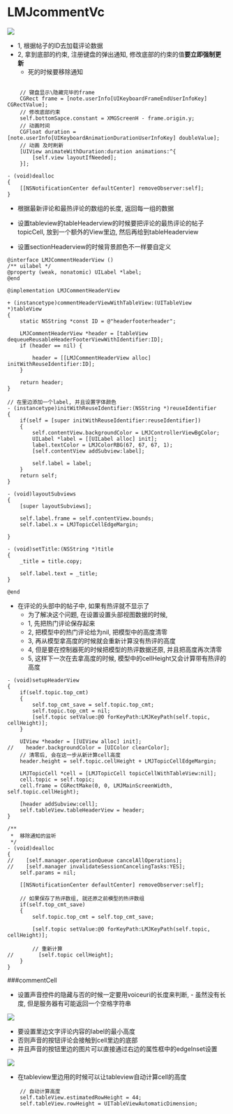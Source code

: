 # LMJcommentVc

![](file:///Users/apple/Desktop/Library/LibrarypPictures/RunNet/0722-0807百思不得姐/Snip20160801_27.png)


- 1, 根据帖子的ID去加载评论数据
- 2, 拿到底部的约束, 注册键盘的弹出通知, 修改底部的约束的值**要立即强制更新**
    - 死的时候要移除通知

```objc

    // 键盘显示\隐藏完毕的frame
    CGRect frame = [note.userInfo[UIKeyboardFrameEndUserInfoKey] CGRectValue];
    // 修改底部约束
    self.bottomSapce.constant = XMGScreenH - frame.origin.y;
    // 动画时间
    CGFloat duration = [note.userInfo[UIKeyboardAnimationDurationUserInfoKey] doubleValue];
    // 动画 及时刷新
    [UIView animateWithDuration:duration animations:^{
        [self.view layoutIfNeeded];
    }];

- (void)dealloc
{
    [[NSNotificationCenter defaultCenter] removeObserver:self];
}
```

- 根据最新评论和最热评论的数组的长度, 返回每一组的数据

- 设置tableview的tableHeaderview的时候要把评论的最热评论的帖子topicCell,
    放到一个额外的View里边, 然后再给到tableHeaderview

- 设置sectionHeaderview的时候背景颜色不一样要自定义

```objc
@interface LMJCommentHeaderView ()
/** uilabel */
@property (weak, nonatomic) UILabel *label;
@end

@implementation LMJCommentHeaderView

+ (instancetype)commentHeaderViewWithTableView:(UITableView *)tableView
{
    static NSString *const ID = @"headerfooterheader";

    LMJCommentHeaderView *header = [tableView dequeueReusableHeaderFooterViewWithIdentifier:ID];
    if (header == nil) {

        header = [[LMJCommentHeaderView alloc] initWithReuseIdentifier:ID];
    }

    return header;
}

// 在里边添加一个label, 并且设置字体颜色
- (instancetype)initWithReuseIdentifier:(NSString *)reuseIdentifier
{
    if(self = [super initWithReuseIdentifier:reuseIdentifier])
    {
        self.contentView.backgroundColor = LMJControllerViewBgColor;
        UILabel *label = [[UILabel alloc] init];
        label.textColor = LMJColorRBG(67, 67, 67, 1);
        [self.contentView addSubview:label];

        self.label = label;
    }
    return self;
}

- (void)layoutSubviews
{
    [super layoutSubviews];

    self.label.frame = self.contentView.bounds;
    self.label.x = LMJTopicCellEdgeMargin;

}

- (void)setTitle:(NSString *)title
{
    _title = title.copy;

    self.label.text = _title;
}

@end

```

- 在评论的头部中的帖子中, 如果有热评就不显示了
    - 为了解决这个问题, 在设置设置头部视图数据的时候,
    - 1, 先把热门评论保存起来
    - 2, 把模型中的热门评论给为nil, 把模型中的高度清零
    - 3, 再从模型拿高度的时候就会重新计算没有热评的高度
    - 4, 但是要在控制器死的时候把模型的热评数据还原, 并且把高度再次清零
    - 5, 这样下一次在去拿高度的时候, 模型中的cellHeight又会计算带有热评的高度

```objc
- (void)setupHeaderView
{
    if(self.topic.top_cmt)
    {
        self.top_cmt_save = self.topic.top_cmt;
        self.topic.top_cmt = nil;
        [self.topic setValue:@0 forKeyPath:LMJKeyPath(self.topic, cellHeight)];
    }

    UIView *header = [[UIView alloc] init];
//    header.backgroundColor = [UIColor clearColor];
    // 清零后, 会在这一步从新计算cell高度
    header.height = self.topic.cellHeight + LMJTopicCellEdgeMargin;

    LMJTopicCell *cell = [LMJTopicCell topicCellWithTableView:nil];
    cell.topic = self.topic;
    cell.frame = CGRectMake(0, 0, LMJMainScreenWidth, self.topic.cellHeight);

    [header addSubview:cell];
    self.tableView.tableHeaderView = header;
}

/**
 *  移除通知的监听
 */
- (void)dealloc
{
//    [self.manager.operationQueue cancelAllOperations];
//    [self.manager invalidateSessionCancelingTasks:YES];
    self.params = nil;

    [[NSNotificationCenter defaultCenter] removeObserver:self];

    // 如果保存了热评数组, 就还原之前模型的热评数组
    if(self.top_cmt_save)
    {
        self.topic.top_cmt = self.top_cmt_save;

        [self.topic setValue:@0 forKeyPath:LMJKeyPath(self.topic, cellHeight)];

        // 重新计算
//        [self.topic cellHeight];
    }
}

```

###commentCell

- 设置声音控件的隐藏与否的时候一定要用voiceuri的长度来判断, - 虽然没有长度, 但是服务器有可能返回一个空格字符串

![](file:///Users/apple/Desktop/Library/LibrarypPictures/RunNet/0722-0807百思不得姐/Snip20160801_28.png)

- 要设置里边文字评论内容的label的最小高度
- 否则声音的按钮评论会接触到cell里边的底部
- 并且声音的按钮里边的图片可以直接通过右边的属性框中的edgeInset设置

![](file:///Users/apple/Desktop/Library/LibrarypPictures/RunNet/0722-0807百思不得姐/Snip20160801_30.png)



- 在tableview里边用的时候可以让tableview自动计算cell的高度

```objc
    // 自动计算高度
    self.tableView.estimatedRowHeight = 44;
    self.tableView.rowHeight = UITableViewAutomaticDimension;

```



